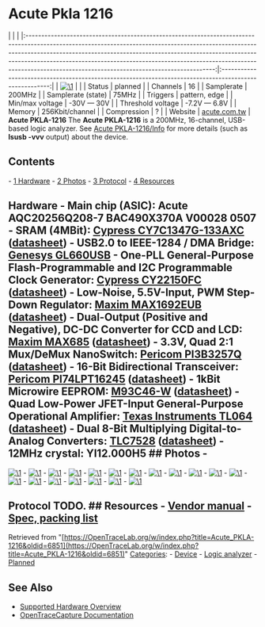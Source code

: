 # Acute Pkla 1216

| | | |:-----------------------------------------------------------------------------------------------------------------------------------------------------------------------------------------------------------------------------------------------------------------------------------------------------------------------------------------------------------------------------------:|:------------------------------------------------------------------------------------------------------:| | [![\1](../../assets/hardware/general/\2)](./File:Acute_pkla1216.png.html) | | | Status | planned | | Channels | 16 | | Samplerate | 200MHz | | Samplerate (state) | 75MHz | | Triggers | pattern, edge | | Min/max voltage | -30V — 30V | | Threshold voltage | -7.2V — 6.8V | | Memory | 256Kbit/channel | | Compression | ? | | Website | [acute.com.tw](http://www.acute.com.tw/product/la.php) | **Acute PKLA-1216** The **Acute PKLA-1216** is a 200MHz, 16-channel, USB-based logic analyzer. See [Acute PKLA-1216/Info](Acute_PKLA-1216/Info.html "Acute PKLA-1216/Info") for more details (such as **lsusb -vvv** output) about the device. 
## Contents 
\- [1 Hardware](Acute_PKLA-1216.html#Hardware) \- [2 Photos](Acute_PKLA-1216.html#Photos) \- [3 Protocol](Acute_PKLA-1216.html#Protocol) \- [4 Resources](Acute_PKLA-1216.html#Resources) 
## Hardware \- **Main chip (ASIC)**: Acute AQC20256Q208-7 BAC490X370A V00028 0507 \- **SRAM (4MBit)**: [Cypress CY7C1347G-133AXC](http://www.cypress.com/?mpn=CY7C1347G-133AXC) ([datasheet](http://www.cypress.com/?docID=23463)) \- **USB2.0 to IEEE-1284 / DMA Bridge**: [Genesys GL660USB](http://www.genesyslogic.com/_en/News%20message.php?id=108) \- **One-PLL General-Purpose Flash-Programmable and I2C Programmable Clock Generator**: [Cypress CY22150FC](http://www.cypress.com/?mpn=CY22150FZXC) ([datasheet](http://www.cypress.com/?docID=31685)) \- **Low-Noise, 5.5V-Input, PWM Step-Down Regulator**: [Maxim MAX1692EUB](http://www.maxim-ic.com/datasheet/index.mvp/id/1932/t/al) ([datasheet](http://datasheets.maxim-ic.com/en/ds/MAX1692.pdf)) \- **Dual-Output (Positive and Negative), DC-DC Converter for CCD and LCD**: [Maxim MAX685](http://www.maxim-ic.com/datasheet/index.mvp/id/1859) ([datasheet](http://datasheets.maxim-ic.com/en/ds/MAX685.pdf)) \- **3.3V, Quad 2:1 Mux/DeMux NanoSwitch**: [Pericom PI3B3257Q](http://www.pericom.com/products/switch/digital/PI3B3257/) ([datasheet](http://www.pericom.com/pdf/datasheets/PI3B3257.pdf)) \- **16-Bit Bidirectional Transceiver**: [Pericom PI74LPT16245](http://www.pericom.com/products/logic/PI74LPT16245/) ([datasheet](http://www.pericom.com/pdf/datasheets/PI74LPT16245.pdf)) \- **1kBit Microwire EEPROM**: [M93C46-W](http://www.st.com/internet/mcu/product/63991.jsp) ([datasheet](http://www.st.com/internet/com/TECHNICAL_RESOURCES/TECHNICAL_LITERATURE/DATASHEET/CD00001142.pdf)) \- **Quad Low-Power JFET-Input General-Purpose Operational Amplifier**: [Texas Instruments TL064](http://www.ti.com/product/tl064) ([datasheet](http://www.ti.com/lit/gpn/tl064)) \- **Dual 8-Bit Multiplying Digital-to-Analog Converters**: [TLC7528](http://www.ti.com/product/tlc7528) ([datasheet](http://www.ti.com/lit/gpn/tlc7528)) \- **12MHz crystal**: YI12.000H5 ## Photos \- 
[![\1](../../assets/hardware/general/\2)](./File:Acute_pkla1216_front.jpg.html)
\- 
[![\1](../../assets/hardware/general/\2)](./File:Acute_pkla1216_back.jpg.html)
\- 
[![\1](../../assets/hardware/general/\2)](./File:Acute_pkla1216_connectors.jpg.html)
\- 
[![\1](../../assets/hardware/general/\2)](./File:Acute_pkla1216_usb.jpg.html)
\- 
[![\1](../../assets/hardware/general/\2)](./File:Acute_pkla1216_cables_probes.jpg.html)
\- 
[![\1](../../assets/hardware/general/\2)](./File:Acute_pkla1216_pcb_front.jpg.html)
\- 
[![\1](../../assets/hardware/general/\2)](./File:Acute_pkla1216_pcb_back.jpg.html)
\- 
[![\1](../../assets/hardware/general/\2)](./File:Acute_pkla1216_acute_aqc20256q208_7.jpg.html)
\- 
[![\1](../../assets/hardware/general/\2)](./File:Acute_pkla1216_cypress_cy7c1347g_133axc.jpg.html)
\- 
[![\1](../../assets/hardware/general/\2)](./File:Acute_pkla1216_genesys_gl660usb.jpg.html)
\- 
[![\1](../../assets/hardware/general/\2)](./File:Acute_pkla1216_st_93c46w6.jpg.html)
\- 
[![\1](../../assets/hardware/general/\2)](./File:Acute_pkla1216_cypress_cy22150fc.jpg.html)
\- 
[![\1](../../assets/hardware/general/\2)](./File:Acute_pkla1216_maxim_max685.jpg.html)
\- 
[![\1](../../assets/hardware/general/\2)](./File:Acute_pkla1216_maxim_max1692eub.jpg.html)
\- 
[![\1](../../assets/hardware/general/\2)](./File:Acute_pkla1216_ti_tl064c.jpg.html)
\- 
[![\1](../../assets/hardware/general/\2)](./File:Acute_pkla1216_ti_tlc7528c.jpg.html)
\- 
[![\1](../../assets/hardware/general/\2)](./File:Acute_pkla1216_pericom_pi3b3257q.jpg.html)
\- 
[![\1](../../assets/hardware/general/\2)](./File:Acute_pkla1216_pericom_pi74lpt16245vc.jpg.html)
\- 
[![\1](../../assets/hardware/general/\2)](./File:Acute_pkla1216_jumper_jp1.jpg.html)
## Protocol TODO. ## Resources \- [Vendor manual](http://www.acute.com.tw/Software/manual/enla.pdf) \- [Spec, packing list](http://www.acute.com.tw/Software/spec/pkla.zip)
Retrieved from "[https://OpenTraceLab.org/w/index.php?title=Acute_PKLA-1216&oldid=6851](https://OpenTraceLab.org/w/index.php?title=Acute_PKLA-1216&oldid=6851)" 
[Categories](specialcategories-specialcategories.md): \- [Device](./Category:Device.html "Category:Device") \- [Logic analyzer](./Category:Logic_analyzer.html "Category:Logic analyzer") \- [Planned](./Category:Planned.html "Category:Planned")

## See Also
- [Supported Hardware Overview](../supported-hardware.md)
- [OpenTraceCapture Documentation](../../opentracecapture/overview.md)
